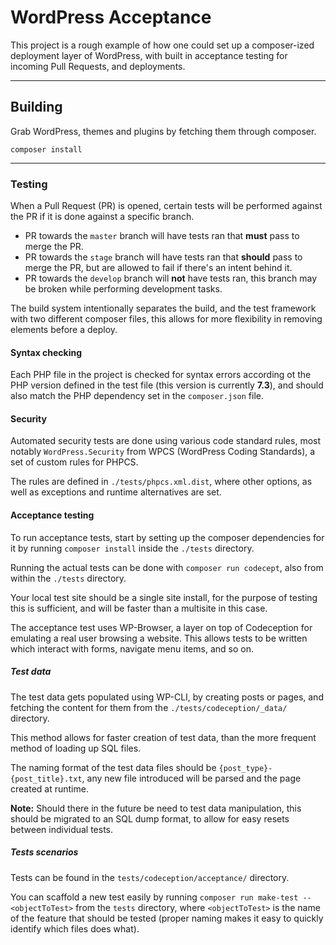 # WordPress Acceptance

This project is a rough example of how one could set up a composer-ized deployment layer of WordPress, with built in
acceptance testing for incoming Pull Requests, and deployments.

---

## Building

Grab WordPress, themes and plugins by fetching them through composer.

`composer install`

---

### Testing

When a Pull Request (PR) is opened, certain tests will be performed against the PR if it is done against a specific branch.

- PR towards the `master` branch will have tests ran that **must** pass to merge the PR.
- PR towards the `stage` branch will have tests ran that **should** pass to merge the PR, but are allowed to fail if there's an intent behind it.
- PR towards the `develop` branch will **not** have tests ran, this branch may be broken while performing development tasks.

The build system intentionally separates the build, and the test framework with two different composer files, this allows for more flexibility in removing elements before a deploy.

#### Syntax checking

Each PHP file in the project is checked for syntax errors according ot the PHP version defined in the
test file (this version is currently **7.3**), and should also match the PHP dependency set in the `composer.json` file.

#### Security

Automated security tests are done using various code standard rules, most notably `WordPress.Security` from WPCS (WordPress Coding Standards), a set of custom rules for PHPCS.

The rules are defined in `./tests/phpcs.xml.dist`, where other options, as well as exceptions and runtime alternatives are set.

#### Acceptance testing

To run acceptance tests, start by setting up the composer dependencies for it by running `composer install` inside the `./tests` directory.

Running the actual tests can be done with `composer run codecept`, also from within the `./tests` directory.

Your local test site should be a single site install, for the purpose of testing this is sufficient, and will be faster than a multisite in this case.

The acceptance test uses WP-Browser, a layer on top of Codeception for emulating a real user browsing a website. This allows tests to be written which interact with forms, navigate menu items, and so on.

##### Test data

The test data gets populated using WP-CLI, by creating posts or pages, and fetching the content for them from the `./tests/codeception/_data/` directory.

This method allows for faster creation of test data, than the more frequent method of loading up SQL files.

The naming format of the test data files should be `{post_type}-{post_title}.txt`, any new file introduced will be parsed and the page created at runtime.

**Note:** Should there in the future be need to test data manipulation, this should be migrated to an SQL dump format, to allow for easy resets between individual tests.

##### Tests scenarios

Tests can be found in the `tests/codeception/acceptance/` directory.

You can scaffold a new test easily by running `composer run make-test -- <objectToTest>` from the `tests` directory, where `<objectToTest>` is the name of the feature that should be tested (proper naming makes it easy to quickly identify which files does what).
